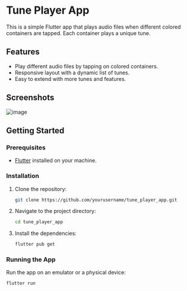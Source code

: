 # Tune Player App

This is a simple Flutter app that plays audio files when different colored containers are tapped. Each container plays a unique tune.

## Features

- Play different audio files by tapping on colored containers.
- Responsive layout with a dynamic list of tunes.
- Easy to extend with more tunes and features.

## Screenshots

![image](https://github.com/user-attachments/assets/63209657-46c0-4158-bf5a-98fe493bf1e9)


## Getting Started

### Prerequisites

- [Flutter](https://flutter.dev/docs/get-started/install) installed on your machine.

### Installation

1. Clone the repository:
    ```sh
    git clone https://github.com/yourusername/tune_player_app.git
    ```
2. Navigate to the project directory:
    ```sh
    cd tune_player_app
    ```
3. Install the dependencies:
    ```sh
    flutter pub get
    ```

### Running the App

Run the app on an emulator or a physical device:
```sh
flutter run
